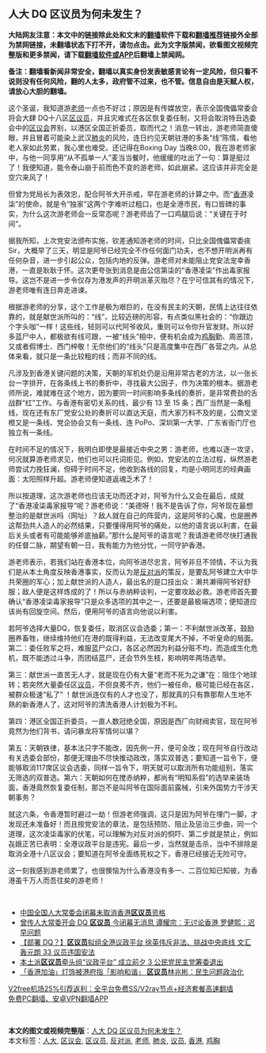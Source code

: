  <h2>人大 DQ 区议员为何未发生？</h2> <p class="notice"><b>大陆网友注意：本文中的链接除此处和文末的<a href="https://github.com/bannedbook/fanqiang" >翻墙</a>软件下载和<a href="https://github.com/killgcd/justmysocks/blob/master/README.md">翻墙推荐</a>链接外全部为禁网链接，未翻墙状态下打不开，请勿点击。此为文字版禁闻，欲看图文视频完整版和更多禁闻，请下载<a href="https://github.com/bannedbook/fanqiang">翻墙软件或APP</a>后翻墙上禁闻网。</p><p>备注：翻墙看新闻非常安全，翻墙以真实身份发表敏感言论有一定风险，但只看不说则没有任何风险，翻的人太多，政府管不过来，也不管。信息自由是天赋人权，请放心大胆的翻墙。</b></p>  <div class="entry">  <p>这个圣诞，我知道游<a href="https://www.bannedbook.org/bnews/tag/%e8%80%81%e5%b8%88/" class="st_tag internal_tag" rel="tag" title="标签 老师 下的日志">老师</a>一点也不好过；原因是有传媒放空，表示全国傀儡常委会将会大肆 DQ十八区<a href="https://www.bannedbook.org/bnews/tag/%E5%8C%BA%E8%AE%AE%E5%91%98/" class="st_tag internal_tag" rel="tag" title="标签 区议员 下的日志">区议员</a>，并且灾难式在各区恢复委任制，又将会取消特丑选委会中的<a href="https://www.bannedbook.org/bnews/tag/%E5%8C%BA%E8%AE%AE%E4%BC%9A/" class="st_tag internal_tag" rel="tag" title="标签 区议会 下的日志">区议会</a>界别，以港区全国正折委员，取而代之！消息一转出，游老师简直傻眼，并且冒着可能染上武汉<a href="https://www.bannedbook.org/bnews/tag/%e8%82%ba%e7%82%8e/" class="st_tag internal_tag" rel="tag" title="标签 肺炎 下的日志">肺炎</a>的风险，连日约见天朝驻港的多条“线”陈情，看他老人家如此劳累，我心里也难受。还记得在Boxing Day 当晚8:00，我在游老师家中，与他一同享用“从不孤单一人”麦当当餐时，他缓缓的吐出了一句：算是挺过了！我便知道，能令泰山崩于前而色不变的游老师，如此崩紧。这应该并非完全是空穴来风了！</p> <p>但曾为党局长为表效忠，配合阿爷大开杀戒，早在游老师的计算之中。而“<a href="https://www.bannedbook.org/bnews/tag/%e9%a6%99%e6%b8%af/" class="st_tag internal_tag" rel="tag" title="标签 香港 下的日志">香港</a>凌柒”的使命，就是令“独家”这两个字难听过粗口，也是全港市民，有口皆碑的事实，为什么这次游老师会一反常态呢？游老师齿了一口鸡腿后说：“关键在于时间”。</p> <p>据我所知，上次党安法颁布实施，钦差通知游老师的时间，只比全国傀儡常委痰 Sir，大概早了三天，明显是阿爷已经完全不作任何面门功夫，也不想开明派再有任何杂音，进一步引起公众，包括内地的反弹。游老师对未能阻止党安法宠幸香港，一直是耿耿于怀。这次更夸张到消息是由公信第柒的“香港凌柒”作出毒家报导。这岂不是进一步令仅存为港发声的开明派革灭贻尽？在宁可信其有的情况下，游老师唯有连日奔走进谏。</p> <p>根据游老师的分享，这个工作是极为艰巨的，在没有民主的天朝，民情上达往往依靠的，就是献世派所叫的：“线”，比较近磅的形容，有点类似黑社会的：“你跟边个字头咖”一样！这些线，轻则可以代阿爷收风，重则可以令你升官发财。所以好多蓝尸中人，都极欲有线可跟，一被“线头”相中，便有机会成为<a href="https://www.bannedbook.org/bnews/tag/%e9%b8%a1%e8%83%b8/" class="st_tag internal_tag" rel="tag" title="标签 鸡胸 下的日志">鸡胸</a>勤、周恶顶，又或者假博士、西门梓敬！无奈他们的“线头”只是高度集中在西厂各营之内。从总体来看，就只是一条比较粗的线；而非不同的线。</p>  <p>凡涉及到香港关键问题的决策，天朝的军机处仍是沿用非常古老的方法，以一张长台一字排开，在各条线上书的奏折中，寻找最大公因子，作为决策的根本。据游老师所说，难就难在这个地方，因为要同一时间影响多条线的奏折，是非常费劲的舌战群“红”工作。与香港有密切关系的线，最少有 13 至 15 条；西厂当然是一条粗线，现在还有东厂党安公处的奏折可以直达天庭，而大家万料不及的是，公商文坚橙又是一条线、党企协会又有一条线、连 PoPo、深圳第一大学、广东省衙门厅也独立有一条线。</p> <p>在时间不足的情况下，我明白即使是最接近中央之男：游老师，也难以逐一攻坚，何况就算游老师求见，他们也可以托词拒见。例如，党安法的立法过程，纵然游老师尝试力挽狂澜，但碍于时间不足，他收到各线的回复，均是小明同志的经典画面：太阳照样升超。游老师便知道返魂乏术了！</p> <p>所以按道理，这次游老师也应该无功而还才对，阿爷为什么又会在最后，成就了“香港凌柒毒家报导”呢？游老师说：“美德呀！我不是告诉了你，阿爷现在最想整治的是献世派吗（网址）？敌人就在自己的阵营内，这是阿爷的心魔，也是圈养这帮劲共人造人的必然结果，只要懂得用阿爷的痛处，以他的语言说以利害，在最后关头或者有可能能够斧底抽薪。”那什么是阿爷的语言呢？我请游老师尽快打通我的任督二脉，期望有朝一日，我有能力为他分忧，一同守护香港。</p> <p>游老师表示，若我们站在香港本位，向阿爷进尽忠言，阿爷非旦不领情，不认为我们是从本土角度反映香港事实，反而认为是<a href="https://www.bannedbook.org/bnews/tag/%E5%8F%8D%E5%AF%B9%E6%B4%BE/" class="st_tag internal_tag" rel="tag" title="标签 反对派 下的日志">反对派</a>的策反，是要乱阿爷建立大中华共荣圈的军心；加上献世派的人造人，最出名的是口技出众：濑共濑得阿爷好舒服；敌人便是这样炼成的了！所以与赤纳粹谈判，一定要攻敌必救。游老师首先要确认“香港凌柒毒家报导”只是众多选项的其中之一，还要是最极端选项；便知道应该尚有回旋空间。然后，便用阿爷的语言向他说以利害。</p>  <p>若阿爷选择大量DQ，恢复委任，取消区议会选委；第一：不利献世派改革，鼓励圈养畜牲，继续维持他们在港的既得利益，无法改变尾大不掉，不听皇命的局面。第二：委任败军之将，难服蓝尸众口，各区必然因为利益分赃不均，而造成生化危机，既不能透过斗争，而团结蓝尸，还会节外生枝，影响明年两场选举。</p> <p>第三：献世派一直苦无人才，就是现在仍有大量“老而不死为之谦”在：阻住个地球转；若突然大量委任区<a href="https://www.bannedbook.org/bnews/tag/%e8%ae%ae%e5%91%98/" class="st_tag internal_tag" rel="tag" title="标签 议员 下的日志">议员</a>，不但良莠不齐，他们一被任命，极可能已经在各区，被群众极速“私了” ！献世派连仅有的人才也没了，那就真的只有靠那帮人生地不熟的新香港人了，这对阿爷的清洗香港人计划极为不利。</p> <p>第四：港区全国正折委员，一直人数冠绝全国，原因是西厂向财阀卖官，现在阿爷竟然为他们背书，请问暴龙将军情何以堪？</p> <p>第五：天朝铁律，基本法只字不能改，因先例一开，便可全改；现在阿爷自行改动有关选委会部份，那便无理由不尽快推动政改，落实双普选；要知道一旨令下，便能够取消117席区议会选委，同样一旨令下，明天就可以取消所有功能组别，落实无筛选的双普选。第六：天朝如何在搅赤纳粹，都尚有“明知系假”的选举来装场面，香港竟然恢复委任制，那岂不是叫阿爷在国际面前露械，引来外国势力干涉天朝事务？</p>  <p>就这六条，令香港暂时避过一劫！但游老师强调，这只是因为阿爷在埋门一脚，才发现还未准备好！而且按党安法的章法，是包括预防、阻止及惩治三步曲，同一个道理，这次凌柒毒家的伏笔，可以理解为对反对派的恫吓、第二步就是禁止，例如㐂娥正苦已表明：全港议政平台是违宪。最后一步，当然就是击杀，当中不排除是取消全港十八区议会；要知道在阿爷全面练死权之下，香港已经接近无险可守。</p> <p>这一刻我感到游老师累了，也很懊恼为什么香港没有多一、二百位知已知彼，为香港虽千万人而吾往矣的游老师！</p> <p> </p> <ul class='op-related-articles' title='相关阅读'> <li><a href='https://www.bannedbook.org/bnews/baitai/20201227/1456078.html' target='_blank'>中国全国人大常委会闭幕未取消香港<b>区议员</b>资格</a></li> <li><a href='https://www.bannedbook.org/bnews/comments/20201227/1455603.html' target='_blank'>曾传人大常委开会 DQ <b>区议员</b> 今闭幕无消息 谭耀宗︰无讨论香港 罗健熙︰迟早问题</a></li> <li><a href='https://www.bannedbook.org/bnews/comments/20201226/1455467.html' target='_blank'>【部署 DQ？】<b>区议员</b>拟组全港议政平台 徐英伟斥非法、挑战中央底线 文汇轰元朗 33 议员违国安法</a></li> <li><a href='https://www.bannedbook.org/bnews/comments/20201225/1454931.html' target='_blank'>本土派<b>区议员</b>牵头组“议政平台” 成立前夕 3 公民党民主党筹委退出</a></li> <li><a href='https://www.bannedbook.org/bnews/headline/20201224/1454304.html' target='_blank'>「香港加油」灯饰被港府指「影响和谐」 <b>区议员</b>林兆彬：民生问题政治化</a></li> </ul> <p class="texttj"> <a href="https://www.bannedbook.org/forum23/topic22702.html" target="_blank">V2free机场25%引荐返利：全平台免费SS/V2ray节点+经济套餐高速翻墙</a><br/> <a href="https://github.com/bannedbook/fanqiang/wiki/%E7%A6%81%E9%97%BB%E7%BD%91%E5%AE%89%E5%8D%93%E7%BF%BB%E5%A2%99%E6%96%B0%E9%97%BBAPP" target="_blank">免费PC翻墙、安卓VPN翻墙APP</a></p><p> </p> <a name='sharetosocial'></a>       <div><b>本文的图文或视频完整版</b>：<a href='https://www.bannedbook.org/bnews/comments/20201230/1457371.html'>人大 DQ 区议员为何未发生？</a></div>  </div><!--END ENTRY--> <div class="postfooter"> <div>本文标签：<a href="https://www.bannedbook.org/bnews/tag/%E4%BA%BA%E5%A4%A7/" rel="tag">人大</a>, <a href="https://www.bannedbook.org/bnews/tag/%E5%8C%BA%E8%AE%AE%E4%BC%9A/" rel="tag">区议会</a>, <a href="https://www.bannedbook.org/bnews/tag/%E5%8C%BA%E8%AE%AE%E5%91%98/" rel="tag">区议员</a>, <a href="https://www.bannedbook.org/bnews/tag/%E5%8F%8D%E5%AF%B9%E6%B4%BE/" rel="tag">反对派</a>, <a href="https://www.bannedbook.org/bnews/tag/%e8%80%81%e5%b8%88/" rel="tag">老师</a>, <a href="https://www.bannedbook.org/bnews/tag/%e8%82%ba%e7%82%8e/" rel="tag">肺炎</a>, <a href="https://www.bannedbook.org/bnews/tag/%e8%ae%ae%e5%91%98/" rel="tag">议员</a>, <a href="https://www.bannedbook.org/bnews/tag/%e9%a6%99%e6%b8%af/" rel="tag">香港</a>, <a href="https://www.bannedbook.org/bnews/tag/%e9%b8%a1%e8%83%b8/" rel="tag">鸡胸</a></div>  </div><!--END POSTFOOTER--> 